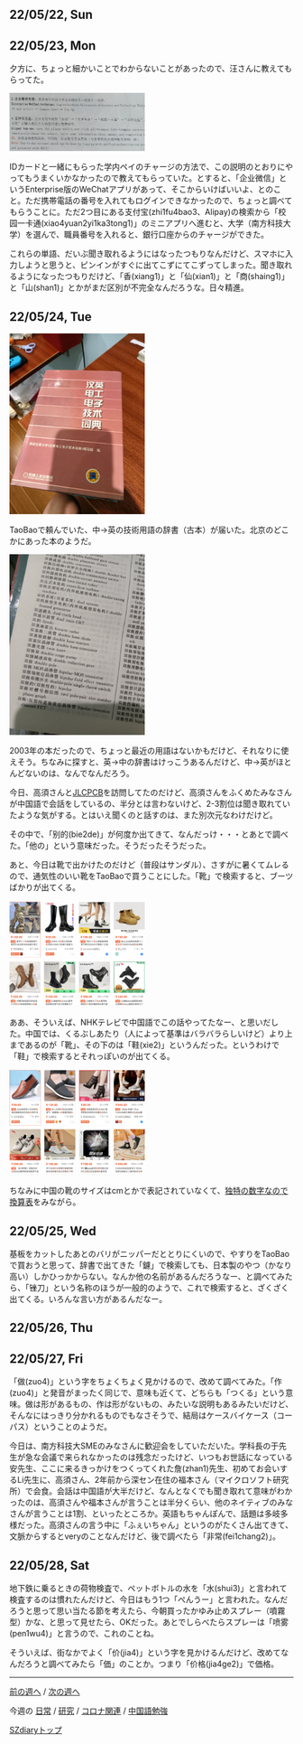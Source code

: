 ## 22/05/22, Sun


## 22/05/23, Mon

夕方に、ちょっと細かいことでわからないことがあったので、汪さんに教えてもらってた。

<img src="https://github.com/akita11/SZdiary/blob/main/diary/photo/2022-05-23_16.52.04.jpg" width="240px">

IDカードと一緒にもらった学内ペイのチャージの方法で、この説明のとおりにやってもうまくいかなかったので教えてもらっていた。とすると、「企业微信」というEnterprise版のWeChatアプリがあって、そこからいけばいいよ、とのこと。ただ携帯電話の番号を入れてもログインできなかったので、ちょっと調べてもらうことに。ただ2つ目にある支付宝(zhi1fu4bao3、Alipay)の検索から「校园一卡通(xiao4yuan2yi1ka3tong1)」のミニアプリへ進むと、大学（南方科技大学）を選んで、職員番号を入れると、銀行口座からのチャージができた。

これらの単語、だいぶ聞き取れるようにはなったつもりなんだけど、スマホに入力しようと思うと、ピンインがすぐに出てこずにてこずってしまった。聞き取れるようになったつもりだけど、「香(xiang1)」と「仙(xian1)」と「商(shaing1)」と「山(shan1)」とかがまだ区別が不完全なんだろうな。日々精進。


## 22/05/24, Tue

<img src="https://github.com/akita11/SZdiary/blob/main/diary/photo/2022-05-23_21.04.34.jpg" width="240px">

TaoBaoで頼んでいた、中→英の技術用語の辞書（古本）が届いた。北京のどこかにあった本のようだ。

<img src="https://github.com/akita11/SZdiary/blob/main/diary/photo/2022-05-23_21.04.53.jpg" width="240px">

2003年の本だったので、ちょっと最近の用語はないかもだけど、それなりに使えそう。ちなみに探すと、英→中の辞書はけっこうあるんだけど、中→英がほとんどないのは、なんでなんだろう。

今日、高須さんと[JLCPCB](https://www.jlcpcb.com)を訪問してたのだけど、高須さんをふくめたみなさんが中国語で会話をしているの、半分とは言わないけど、2-3割位は聞き取れていたような気がする。とはいえ聞くのと話すのは、また別次元なわけだけど。

その中で、「别的(bie2de)」が何度か出てきて、なんだっけ・・・とあとで調べた。「他の」という意味だった。そうだったそうだった。

あと、今日は靴で出かけたのだけど（普段はサンダル）、さすがに暑くてムレるので、通気性のいい靴をTaoBaoで買うことにした。「靴」で検索すると、ブーツばかりが出てくる。

<img src="https://github.com/akita11/SZdiary/blob/main/diary/photo/2022-05-24_17.03.04.png" width="240px">

ああ、そういえば、NHKテレビで中国語でこの話やってたなー、と思いだした。中国では、くるぶしあたり（人によって基準はバラバラらしいけど）より上まであるのが「靴」、その下のは「鞋(xie2)」というんだった。というわけで「鞋」で検索するとそれっぽいのが出てくる。

<img src="https://github.com/akita11/SZdiary/blob/main/diary/photo/2022-05-24_17.03.17.png" width="240px">

ちなみに中国の靴のサイズはcmとかで表記されていなくて、[独特の数字なので換算表](https://chinaiwate.com/useful-information/shoes-size-japan-china)をみながら。


## 22/05/25, Wed

基板をカットしたあとのバリがニッパーだととりにくいので、やすりをTaoBaoで買おうと思って、辞書で出てきた「鑢」で検索しても、日本製のやつ（かなり高い）しかひっかからない。なんか他の名前があるんだろうなー、と調べてみたら、「锉刀」という名称のほうが一般的のようで、これで検索すると、ざくざく出てくる。いろんな言い方があるんだなー。


## 22/05/26, Thu


## 22/05/27, Fri

「做(zuo4)」という字をちょくちょく見かけるので、改めて調べてみた。「作(zuo4)」と発音がまったく同じで、意味も近くて、どちらも「つくる」という意味。做は形があるもの、作は形がないもの、みたいな説明もあるみたいだけど、そんなにはっきり分かれるものでもなさそうで、結局はケースバイケース（コーパス）ということのようだ。

今日は、南方科技大SMEのみなさんに歓迎会をしていただいた。学科長の于先生が急な会議で来られなかったのは残念だったけど、いつもお世話になっている安先生、ここに来るきっかけをつくってくれた詹(zhan1)先生、初めてお会いするLi先生に、高須さん、2年前から深セン在住の福本さん（マイクロソフト研究所）で会食。会話は中国語が大半だけど、なんとなくでも聞き取れて意味がわかったのは、高須さんや福本さんが言うことは半分くらい、他のネイティブのみなさんが言うことは1割、といったところか。英語もちゃんぽんで、話題は多岐多様だった。高須さんの言う中に「ふぇいちゃん」というのがたくさん出てきて、文脈からするとveryのことなんだけど、後で調べたら「非常(fei1chang2)」。


## 22/05/28, Sat

地下鉄に乗るときの荷物検査で、ペットボトルの水を「水(shui3)」と言われて検査するのは慣れたんだけど、今日はもう1つ「ぺんうー」と言われた。なんだろうと思って思い当たる節を考えたら、今朝買ったかゆみ止めスプレー（噴霧型）かな、と思って見せたら、OKだった。あとでしらべたらスプレーは「喷雾(pen1wu4)」と言うので、これのことね。

そういえば、街なかでよく「价(jia4)」という字を見かけるんだけど、改めてなんだろうと調べてみたら「価」のことか。つまり「价格(jia4ge2)」で価格。

***

[前の週へ](2205-3.md) /
[次の週へ](2205-5.md)

今週の
[日常](../diary/2205-4.md) /
[研究](../research/2205-4.md) /
[コロナ関連](../covid19/2205-4.md) / 
[中国語勉強](../chinese/2205-4.md)

[SZdiaryトップ](../../README.md)
